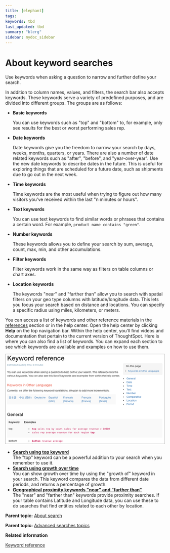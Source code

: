 ```yaml
---
title: [elephant]
tags: 
keywords: tbd
last_updated: tbd
summary: "blerg"
sidebar: mydoc_sidebar
---
```

# About keyword searches

Use keywords when asking a question to narrow and further define your search.

In addition to column names, values, and filters, the search bar also accepts keywords. These keywords serve a variety of predefined purposes, and are divided into different groups. The groups are as follows:

-   **Basic keywords**

    You can use keywords such as "top" and "bottom" to, for example, only see results for the best or worst performing sales rep.

-   **Date keywords**

    Date keywords give you the freedom to narrow your search by days, weeks, months, quarters, or years. There are also a number of date related keywords such as "after", "before", and "year-over-year". Use the new date keywords to describe dates in the future. This is useful for exploring things that are scheduled for a future date, such as shipments due to go out in the next week.

-   **Time keywords**

    Time keywords are the most useful when trying to figure out how many visitors you've received within the last "n minutes or hours".

-   **Text keywords**

    You can use text keywords to find similar words or phrases that contains a certain word. For example, `product name contains "green"`.

-   **Number keywords**

    These keywords allows you to define your search by sum, average, count, max, min, and other accumulations.

-   **Filter keywords**

    Filter keywords work in the same way as filters on table columns or chart axes.

-   **Location keywords**

    The keywords "near" and "farther than" allow you to search with spatial filters on your geo type columns with latitude/longitude data. This lets you focus your search based on distance and locations. You can specify a specific radius using miles, kilometers, or meters.


You can access a list of keywords and other reference materials in the [references](../end_user_guide/end_user_reference/keyword_reference.html#) section or in the help center. Open the help center by clicking **Help** on the top navigation bar. Within the help center, you’ll find videos and documentation that pertain to the current version of ThoughtSpot. Here is where you can also find a list of keywords. You can expand each section to see which keywords are available and examples on how to use them.

 ![](../../images/help_center_keywords.png "Help center keywords list") 

-   **[Search using top keyword](../../admin/advanced_searches_guide/keywords/search_using_top_keyword.html)**  
The "top" keyword can be a powerful addition to your search when you remember to use it.
-   **[Search using growth over time](../../pages/complex_searches/search_using_growth_over_time.html)**  
You can show growth over time by using the "growth of" keyword in your search. This keyword compares the data from different date periods, and returns a percentage of growth.
-   **[Geographical proximity keywords "near" and "farther than"](../../admin/poc_features/model_geo_data_3.4_with_near_and_farther_than.html)**  
The "near" and "farther than" keywords provide proximity searches. If your table contains Latitude and Longitude data, you can use these to do searches that find entities related to each other by location.

**Parent topic:** [About search](../../pages/end_user_guide/end_user_search/search.html)

**Parent topic:** [Advanced searches topics](../../pages/complex_searches/advanced_searches_intro.html)

**Related information**  


[Keyword reference](../end_user_guide/end_user_reference/keyword_reference.html#)

